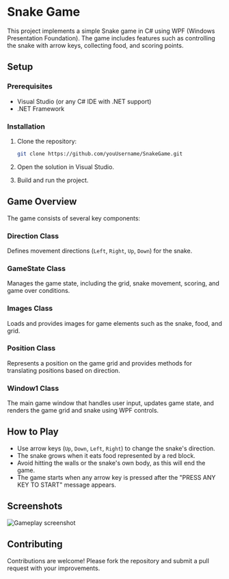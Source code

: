 # Snake Game

This project implements a simple Snake game in C# using WPF (Windows Presentation Foundation). The game includes features such as controlling the snake with arrow keys, collecting food, and scoring points.

## Setup

### Prerequisites

- Visual Studio (or any C# IDE with .NET support)
- .NET Framework

### Installation

1. Clone the repository:
   ```bash
   git clone https://github.com/youUsername/SnakeGame.git

2. Open the solution in Visual Studio.

3. Build and run the project.

## Game Overview

The game consists of several key components:

### Direction Class

Defines movement directions (`Left`, `Right`, `Up`, `Down`) for the snake.

### GameState Class

Manages the game state, including the grid, snake movement, scoring, and game over conditions.

### Images Class

Loads and provides images for game elements such as the snake, food, and grid.

### Position Class

Represents a position on the game grid and provides methods for translating positions based on direction.

### Window1 Class

The main game window that handles user input, updates game state, and renders the game grid and snake using WPF controls.

## How to Play

- Use arrow keys (`Up`, `Down`, `Left`, `Right`) to change the snake's direction.
- The snake grows when it eats food represented by a red block.
- Avoid hitting the walls or the snake's own body, as this will end the game.
- The game starts when any arrow key is pressed after the "PRESS ANY KEY TO START" message appears.

## Screenshots
![Gameplay screenshot](GamePlay.png)


## Contributing

Contributions are welcome! Please fork the repository and submit a pull request with your improvements.




